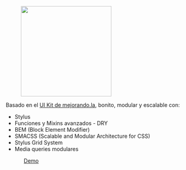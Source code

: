 <figure>
  <img src="https://static.mejorando.la/landing//static/proyectos/images/kit-ui/logo_kit.png" width="238">
</figure>

<p>Basado en el <a href="https://mejorando.la/kit-ui">UI Kit de mejorando.la</a>, bonito, modular y escalable con:</p>

<ul>
  <li>Stylus</li>
  <li>Funciones y Mixins avanzados - DRY</li>
  <li>BEM (Block Element Modifier)</li>
  <li>SMACSS (Scalable and Modular Architecture for CSS)</li>
  <li>Stylus Grid System</li>
  <li>Media queries modulares</li>
<ul>

<p><a href="http://imontalvomiguel.github.io/mejorandola_ui_kit/">Demo</a></p>










